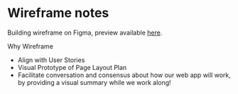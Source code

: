 # Wireframe notes 
Building wireframe on Figma, preview available [here](https://www.figma.com/file/kgK5BTktvWPQlRqK9b30jJ/Lighthouse-Marketplace?node-id=7%3A5).

Why Wireframe
- Align with User Stories
- Visual Prototype of Page Layout Plan
- Facilitate conversation and consensus about how our web app will work, by providing a visual summary while we work along! 
